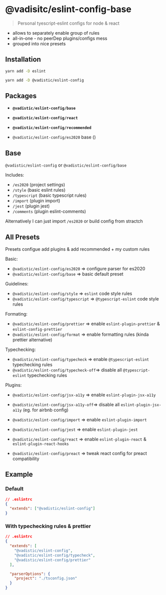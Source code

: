 # @vadisitc/eslint-config-base

> Personal tyescript-eslint configs for node & react

- allows to separately enable group of rules
- all-in-one - no peerDep plugins/configs mess
- grouped into nice presets

## Installation

```sh
yarn add -D eslint

yarn add -D @vadistic/eslint-config

```

## Packages

- **`@vadistic/eslint-config/base`**

- **`@vadistic/eslint-config/react`**

- **`@vadistic/eslint-config/recommended`**

- `@vadistic/eslint-config/es2020` base ()

## Base

`@vadistic/eslint-config` or `@vadistic/eslint-config/base`

Includes:

- `/es2020` (project settings)
- `/style` (basic eslint rules)
- `/typescript` (basic typescript rules)
- `/import` (plugin import)
- `/jest` (plugin jest)
- `/comments` (plugin eslint-comments)

Alternatively I can just import `/es2020` or build config from stractch

## All Presets

Presets configue add plugins & add recommended + my custom rules

Basic:

- `@vadistic/eslint-config/es2020` => configure parser for es2020
- `@vadistic/eslint-config/base` => basic default preset

Guidelines:

- `@vadistic/eslint-config/style` => `eslint` code style rules
- `@vadistic/eslint-config/typescript` => `@typescript-eslint` code style rules

Formating:

- `@vadistic/eslint-config/prettier` => enable `eslint-plugin-prettier` & `eslint-config-prettier`
- `@vadistic/eslint-config/format` => enable formatting rules (kinda prettier alternative)

Typechecking:

- `@vadistic/eslint-config/typecheck` => enable `@typescript-eslint` typechecking rules
- `@vadistic/eslint-config/typecheck-off`=> disable all `@typescript-eslint` typechecking rules

Plugins:

- `@vadistic/eslint-config/jsx-a11y` => enable `eslint-plugin-jsx-a11y`
- `@vadistic/eslint-config/jsx-a11y-off`=> disable all `eslint-plugin-jsx-a11y` (eg. for airbnb config)

- `@vadistic/eslint-config/import` => enable `eslint-plugin-import`
- `@vadistic/eslint-config/jest` => enable `eslint-plugin-jest`
- `@vadistic/eslint-config/react` => enable `eslint-plugin-react` & `eslint-plugin-react-hooks`

- `@vadistic/eslint-config/preact` => tweak react config for preact compatibility

## Example

### Default

```json
// .eslintrc
{
  "extends": ["@vadistic/eslint-config"]
}
```

### With typechecking rules & prettier

```json
// .eslintrc
{
  "extends": [
    "@vadistic/eslint-config",
    "@vadistic/eslint-config/typecheck",
    "@vadistic/eslint-config/prettier"
  ],

  "parserOptions": {
    "project": "./tsconfig.json"
  }
}
```

